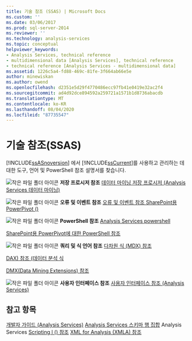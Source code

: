 ```yaml
---
title: 기술 참조 (SSAS) | Microsoft Docs
ms.custom: ''
ms.date: 03/06/2017
ms.prod: sql-server-2014
ms.reviewer: ''
ms.technology: analysis-services
ms.topic: conceptual
helpviewer_keywords:
- Analysis Services, technical reference
- multidimensional data [Analysis Services], technical reference
- technical reference [Analysis Services - multidimensional data]
ms.assetid: 1226c5a4-fd88-469c-81fe-3f664ab66e5e
author: minewiskan
ms.author: owend
ms.openlocfilehash: d2351e5d29f4770486ecc97fb41e0419e32ac2f4
ms.sourcegitcommit: ad4d92dce894592a259721a1571b1d8736abacdb
ms.translationtype: MT
ms.contentlocale: ko-KR
ms.lasthandoff: 08/04/2020
ms.locfileid: "87735547"
---
```

# <a name="technical-reference-ssas"></a>기술 참조(SSAS)
  [!INCLUDE[ssASnoversion](../../includes/ssasnoversion-md.md)] 에서 [!INCLUDE[ssCurrent](../../includes/sscurrent-md.md)]를 사용하고 관리하는 데 대한 도구, 언어 및 PowerShell 참조 설명서를 찾습니다.

 ![작은 파일 폴더 아이콘](../../integration-services/media/filefolder-small.gif "작은 파일 폴더 아이콘") **저장 프로시저 참조** [데이터 마이닝 저장 프로시저 &#40;Analysis Services 데이터 마이닝&#41;](/sql/analysis-services/data-mining/data-mining-stored-procedures-analysis-services-data-mining)

 ![작은 파일 폴더 아이콘](../../integration-services/media/filefolder-small.gif "작은 파일 폴더 아이콘") **오류 및 이벤트 참조** [오류 및 이벤트 참조 SharePoint용 PowerPivot &#40;&#41;](../power-pivot-sharepoint/errors-and-events-reference-power-pivot-for-sharepoint.md)

 ![작은 파일 폴더 아이콘](../../integration-services/media/filefolder-small.gif "작은 파일 폴더 아이콘") **PowerShell 참조** [Analysis Services powershell](../analysis-services-powershell.md)

 [SharePoint용 PowerPivot에 대한 PowerShell 참조](/sql/analysis-services/powershell/powershell-reference-for-power-pivot-for-sharepoint)

 ![작은 파일 폴더 아이콘](../../integration-services/media/filefolder-small.gif "작은 파일 폴더 아이콘") **쿼리 및 식 언어 참조** [다차원 식 &#40;MDX&#41; 참조](/sql/mdx/multidimensional-expressions-mdx-reference)

 [DAX&#41; 참조 &#40;데이터 분석 식](/dax/data-analysis-expressions-dax-reference)

 [DMX&#40;Data Mining Extensions&#41; 참조](/sql/dmx/data-mining-extensions-dmx-reference)

 ![작은 파일 폴더 아이콘](../../integration-services/media/filefolder-small.gif "작은 파일 폴더 아이콘") **사용자 인터페이스 참조** [사용자 인터페이스 참조 &#40;Analysis Services&#41;](../user-interface-reference-analysis-services.md)

## <a name="see-also"></a>참고 항목
 [개발자 가이드 &#40;Analysis Services&#41;](../analysis-services-developer-documentation.md) [Analysis Services 스키마 행 집합](https://docs.microsoft.com/bi-reference/schema-rowsets/analysis-services-schema-rowsets) Analysis Services [Scripting l &#40;&#41; 참조](https://docs.microsoft.com/bi-reference/assl/analysis-services-scripting-language-assl-for-xmla) [XML for Analysis &#40;XMLA&#41; 참조](https://docs.microsoft.com/bi-reference/xmla/xml-for-analysis-xmla-reference)


